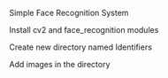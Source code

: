 Simple Face Recognition System

Install cv2 and face_recognition modules

Create new directory named Identifiers

Add images in the directory
